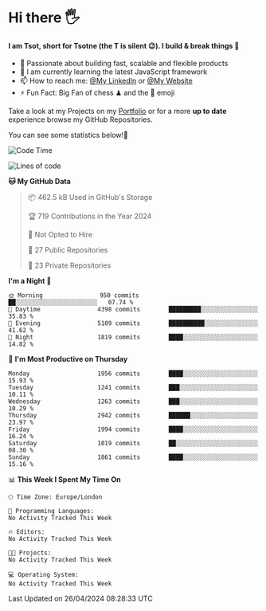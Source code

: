 # Hi there :raised_hand_with_fingers_splayed:
#### I am Tsot, short for Tsotne (the T is silent :wink:). I build & break things :space_invader:
- :telescope: Passionate about building fast, scalable and flexible products
- :seedling: I am currently learning the latest JavaScript framework 
- :mailbox: How to reach me: [@My LinkedIn](https://www.linkedin.com/in/tsotne-gvadzabia/) or [@My Website](https://tsotne.co.uk/contact)
- :zap: Fun Fact: Big Fan of chess ♟ and the 👾 emoji

Take a look at my Projects on my [Portfolio](https://tsotne.co.uk/) or for a more **up to date** experience browse my GitHub Repositories.

You can see some statistics below!:space_invader:
<!--START_SECTION:waka-->
![Code Time](http://img.shields.io/badge/Code%20Time-761%20hrs%202%20mins-blue)

![Lines of code](https://img.shields.io/badge/From%20Hello%20World%20I%27ve%20Written-5.7%20million%20lines%20of%20code-blue)

**🐱 My GitHub Data** 

> 📦 462.5 kB Used in GitHub's Storage 
 > 
> 🏆 719 Contributions in the Year 2024
 > 
> 🚫 Not Opted to Hire
 > 
> 📜 27 Public Repositories 
 > 
> 🔑 23 Private Repositories 
 > 
**I'm a Night 🦉** 

```text
🌞 Morning                950 commits         ██░░░░░░░░░░░░░░░░░░░░░░░   07.74 % 
🌆 Daytime                4398 commits        █████████░░░░░░░░░░░░░░░░   35.83 % 
🌃 Evening                5109 commits        ██████████░░░░░░░░░░░░░░░   41.62 % 
🌙 Night                  1819 commits        ████░░░░░░░░░░░░░░░░░░░░░   14.82 % 
```
📅 **I'm Most Productive on Thursday** 

```text
Monday                   1956 commits        ████░░░░░░░░░░░░░░░░░░░░░   15.93 % 
Tuesday                  1241 commits        ███░░░░░░░░░░░░░░░░░░░░░░   10.11 % 
Wednesday                1263 commits        ███░░░░░░░░░░░░░░░░░░░░░░   10.29 % 
Thursday                 2942 commits        ██████░░░░░░░░░░░░░░░░░░░   23.97 % 
Friday                   1994 commits        ████░░░░░░░░░░░░░░░░░░░░░   16.24 % 
Saturday                 1019 commits        ██░░░░░░░░░░░░░░░░░░░░░░░   08.30 % 
Sunday                   1861 commits        ████░░░░░░░░░░░░░░░░░░░░░   15.16 % 
```


📊 **This Week I Spent My Time On** 

```text
🕑︎ Time Zone: Europe/London

💬 Programming Languages: 
No Activity Tracked This Week

🔥 Editors: 
No Activity Tracked This Week

🐱‍💻 Projects: 
No Activity Tracked This Week

💻 Operating System: 
No Activity Tracked This Week
```


 Last Updated on 26/04/2024 08:28:33 UTC
<!--END_SECTION:waka-->
